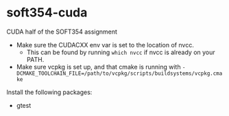 # soft354-cuda
CUDA half of the SOFT354 assignment

- Make sure the CUDACXX env var is set to the location of nvcc.
  - This can be found by running `which nvcc` if nvcc is already on your PATH.
- Make sure vcpkg is set up, and that cmake is running with `-DCMAKE_TOOLCHAIN_FILE=/path/to/vcpkg/scripts/buildsystems/vcpkg.cmake`

Install the following packages:
- gtest